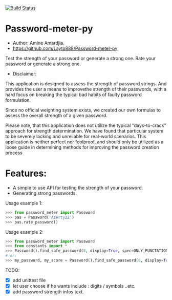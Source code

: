 [![Build Status](https://travis-ci.org/Layto888/Password-meter-py.svg?branch=master)](https://travis-ci.org/Layto888/Password-meter-py)
# Password-meter-py
* Author: Amine Amardjia.
* https://github.com/Layto888/Password-meter-py

Test the strength of your password or generate a strong one.
Rate your password or generate a strong one.
  
* Disclaimer:

This application is designed to assess the strength of password strings.
And provides the user a means to improvethe strength of their passwords, 
with a hard focus on breaking the typical bad habits of faulty password 
formulation.

Since no official weighting system exists, we created our own formulas
to assess the overall strength of a given password.

Please note, that this application does not utilize the typical "days-to-crack"
approach for strength determination.
We have found that particular system to be severely lacking and unreliable
for real-world scenarios. This application is neither perfect nor foolproof,
and should only be utilized as a loose guide in determining methods for
improving the password creation process

# Features:
- A simple to use API for testing the strength of your password.
- Generating strong passwords.




Usage example 1:
```python
>>> from password_meter import Password
>>> pas = Password('Azerty22')
>>> pas.rate_password()
```
Usage example 2:
```python
>>> from password_meter import Password
>>> from constants import *
>>> Password().find_safe_password(8, display=True, spec=ONLY_PUNCTATIONS+ONLY_DIGITS)
# or:
>>> my_password, my_score = Password().find_safe_password(8, display=True)
 ```
TODO: 
 - [x] add unittest file
 - [x] let user choose if he wants include : digits / symbols ..etc.
 - [x] add password strength infos text. 
